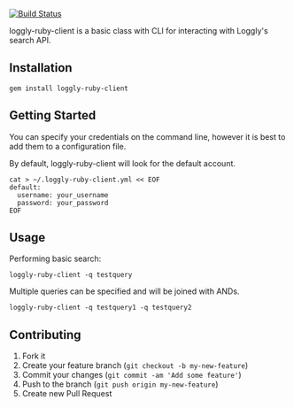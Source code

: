 [![Build Status](https://secure.travis-ci.org/brettweavnet/loggly-ruby-client.png)](http://travis-ci.org/brettweavnet/loggly-ruby-client)

loggly-ruby-client is a basic class with CLI for interacting with Loggly's search API.

## Installation

```
gem install loggly-ruby-client
```

## Getting Started

You can specify your credentials on the command line, however it is best to add them to a configuration file.

By default, loggly-ruby-client will look for the default account.

```
cat > ~/.loggly-ruby-client.yml << EOF
default:
  username: your_username
  password: your_password
EOF
```

## Usage

Performing basic search:

```
loggly-ruby-client -q testquery
```

Multiple queries can be specified and will be joined with ANDs.

```
loggly-ruby-client -q testquery1 -q testquery2
```

## Contributing

1. Fork it
2. Create your feature branch (`git checkout -b my-new-feature`)
3. Commit your changes (`git commit -am 'Add some feature'`)
4. Push to the branch (`git push origin my-new-feature`)
5. Create new Pull Request
